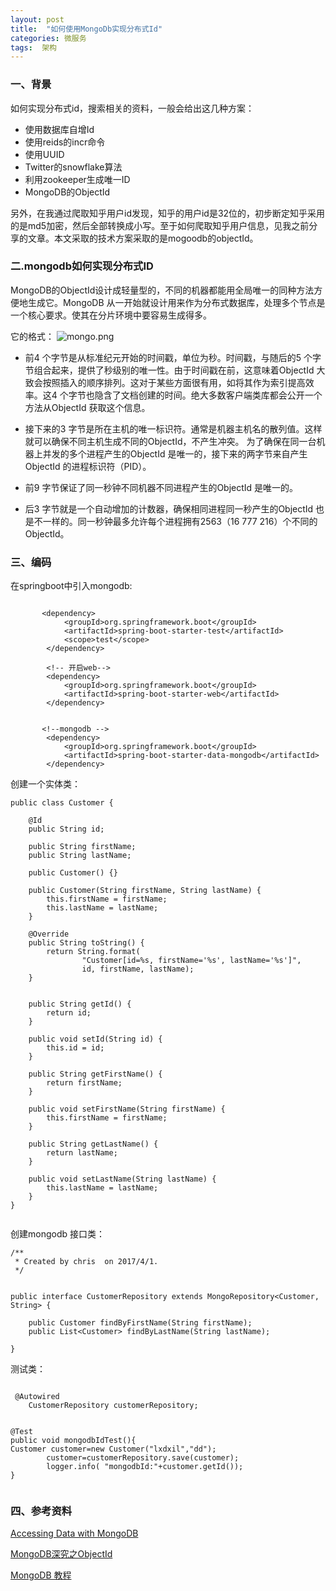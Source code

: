 ```yaml
---
layout: post
title:  "如何使用MongoDb实现分布式Id"
categories: 微服务
tags:  架构
---
```





### 一、背景
如何实现分布式id，搜索相关的资料，一般会给出这几种方案：

*   使用数据库自增Id
*   使用reids的incr命令
*   使用UUID
*   Twitter的snowflake算法
*   利用zookeeper生成唯一ID
*   MongoDB的ObjectId


<!--more-->

另外，在我通过爬取知乎用户id发现，知乎的用户id是32位的，初步断定知乎采用的是md5加密，然后全部转换成小写。至于如何爬取知乎用户信息，见我之前分享的文章。本文采取的技术方案采取的是mogoodb的objectId。

### 二.mongodb如何实现分布式ID

MongoDB的ObjectId设计成轻量型的，不同的机器都能用全局唯一的同种方法方便地生成它。MongoDB 从一开始就设计用来作为分布式数据库，处理多个节点是一个核心要求。使其在分片环境中要容易生成得多。

它的格式：
![mongo.png](http://upload-images.jianshu.io/upload_images/2279594-fa59770ee4c176cc.png?imageMogr2/auto-orient/strip%7CimageView2/2/w/600)


* 前4 个字节是从标准纪元开始的时间戳，单位为秒。时间戳，与随后的5 个字节组合起来，提供了秒级别的唯一性。由于时间戳在前，这意味着ObjectId 大致会按照插入的顺序排列。这对于某些方面很有用，如将其作为索引提高效率。这4 个字节也隐含了文档创建的时间。绝大多数客户端类库都会公开一个方法从ObjectId 获取这个信息。 

* 接下来的3 字节是所在主机的唯一标识符。通常是机器主机名的散列值。这样就可以确保不同主机生成不同的ObjectId，不产生冲突。 
为了确保在同一台机器上并发的多个进程产生的ObjectId 是唯一的，接下来的两字节来自产生ObjectId 的进程标识符（PID）。 
* 前9 字节保证了同一秒钟不同机器不同进程产生的ObjectId 是唯一的。
* 后3 字节就是一个自动增加的计数器，确保相同进程同一秒产生的ObjectId 也是不一样的。同一秒钟最多允许每个进程拥有2563（16 777 216）个不同的ObjectId。

### 三、编码

在springboot中引入mongodb:

```

	   <dependency>
			<groupId>org.springframework.boot</groupId>
			<artifactId>spring-boot-starter-test</artifactId>
			<scope>test</scope>
		</dependency>

		<!-- 开启web-->
		<dependency>
			<groupId>org.springframework.boot</groupId>
			<artifactId>spring-boot-starter-web</artifactId>
		</dependency>
		

       <!--mongodb -->
		<dependency>
			<groupId>org.springframework.boot</groupId>
			<artifactId>spring-boot-starter-data-mongodb</artifactId>
		</dependency>

```

创建一个实体类：

```
public class Customer {

    @Id
    public String id;

    public String firstName;
    public String lastName;

    public Customer() {}

    public Customer(String firstName, String lastName) {
        this.firstName = firstName;
        this.lastName = lastName;
    }

    @Override
    public String toString() {
        return String.format(
                "Customer[id=%s, firstName='%s', lastName='%s']",
                id, firstName, lastName);
    }


    public String getId() {
        return id;
    }

    public void setId(String id) {
        this.id = id;
    }

    public String getFirstName() {
        return firstName;
    }

    public void setFirstName(String firstName) {
        this.firstName = firstName;
    }

    public String getLastName() {
        return lastName;
    }

    public void setLastName(String lastName) {
        this.lastName = lastName;
    }
}


```


创建mongodb 接口类：

```
/**
 * Created by chris  on 2017/4/1.
 */


public interface CustomerRepository extends MongoRepository<Customer, String> {

    public Customer findByFirstName(String firstName);
    public List<Customer> findByLastName(String lastName);

}

```

测试类：

```

 @Autowired
    CustomerRepository customerRepository;


@Test
public void mongodbIdTest(){
Customer customer=new Customer("lxdxil","dd");
        customer=customerRepository.save(customer);
        logger.info( "mongodbId:"+customer.getId());
}
 
```

### 四、参考资料

[Accessing Data with MongoDB](https://spring.io/guides/gs/accessing-data-mongodb/)

[MongoDB深究之ObjectId](http://www.cnblogs.com/xjk15082/archive/2011/09/18/2180792.html)


[MongoDB 教程](http://www.runoob.com/mongodb/mongodb-databases-documents-collections.html)
